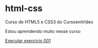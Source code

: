 # html-css
 Curso de HTML5 e CSS3 do CursoemVídeo

 Estou aprendendo muito nesse curso

 <a href="https://laylateles.github.io/html-css/exercicios/ex001/index.html">Executar exercicio 001</a>
